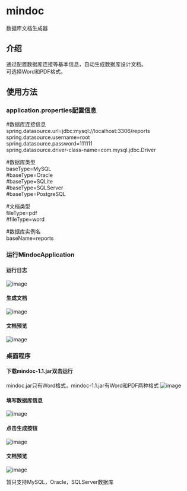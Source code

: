 # mindoc
数据库文档生成器

## 介绍
通过配置数据库连接等基本信息，自动生成数据库设计文档。<br> 
可选择Word和PDF格式。

## 使用方法

### application.properties配置信息

#数据库连接信息<br> 
spring.datasource.url=jdbc:mysql://localhost:3306/reports<br> 
spring.datasource.username=root<br> 
spring.datasource.password=111111<br> 
spring.datasource.driver-class-name=com.mysql.jdbc.Driver<br> 

#数据库类型<br> 
baseType=MySQL<br> 
#baseType=Oracle<br> 
#baseType=SQLite<br> 
#baseType=SQLServer<br> 
#baseType=PostgreSQL<br> 

#文档类型<br>
fileType=pdf<br> 
#fileType=word<br> 

#数据库实例名<br> 
baseName=reports

### 运行MindocApplication

#### 运行日志
![image](https://github.com/daiwenlong/mindoc/blob/master/images/log.png)

#### 生成文档
![image](https://github.com/daiwenlong/mindoc/blob/master/images/show.png)

#### 文档预览
![image](https://github.com/daiwenlong/mindoc/blob/master/images/table.png)


### 桌面程序
#### 下载mindoc-1.1.jar双击运行
mindoc.jar只有Word格式，mindoc-1.1.jar有Word和PDF两种格式
![image](https://github.com/daiwenlong/mindoc/blob/master/images/desk.png)

#### 填写数据库信息
![image](https://github.com/daiwenlong/mindoc/blob/master/images/data.png)

#### 点击生成按钮
![image](https://github.com/daiwenlong/mindoc/blob/master/images/view.png)

#### 文档预览
![image](https://github.com/daiwenlong/mindoc/blob/master/images/show1.png)

暂只支持MySQL，Oracle，SQLServer数据库







